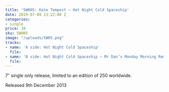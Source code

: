 ```yaml
---
title: 'SW005: Kate Tempest – Hot Night Cold Spaceship'
date: 2019-07-09 13:22:00 Z
categories:
- single
price: 10
sku: SW005
image: "/uploads/SW05.png"
tracks:
- name: 'A side: Hot Night Cold Spaceship'
  file: 
- name: 'B side: Hot Night Cold Spaceship – Mr Dan’s Monday Morning Remix'
  file: 
---
```


7″ single only release, limited to an edition of 250 worldwide.

Released 9th December 2013